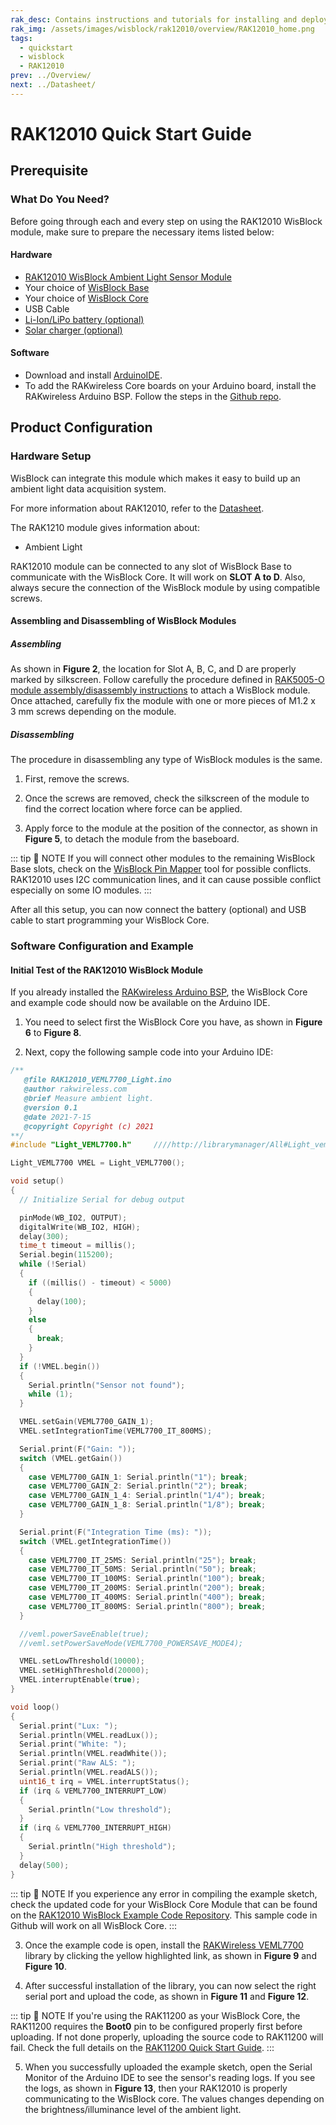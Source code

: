 ```yaml
---
rak_desc: Contains instructions and tutorials for installing and deploying your RAK12010. Instructions are written in a detailed and step-by-step manner for an easier experience in setting up your device. Aside from the hardware configuration, it also contains a software setup that includes detailed example codes that will help you get started.
rak_img: /assets/images/wisblock/rak12010/overview/RAK12010_home.png
tags:
  - quickstart
  - wisblock
  - RAK12010
prev: ../Overview/ 
next: ../Datasheet/ 
---
```


# RAK12010 Quick Start Guide

<!--
## Introduction

This guide introduces the RAK12010 WisBlock Ambient Light Sensor and how to program with it.


-->

## Prerequisite

### What Do You Need?

Before going through each and every step on using the RAK12010 WisBlock module, make sure to prepare the necessary items listed below:

#### Hardware

- [RAK12010 WisBlock Ambient Light Sensor Module](https://store.rakwireless.com/products/wisblock-ambient-light-sensor-rak12010?_pos=1&_sid=d800e7602&_ss=r)
- Your choice of [WisBlock Base](https://store.rakwireless.com/collections/wisblock-base) 
- Your choice of [WisBlock Core](https://store.rakwireless.com/collections/wisblock-core)
- USB Cable
- [Li-Ion/LiPo battery (optional)](https://store.rakwireless.com/collections/wisblock-accessory/products/battery-connector-cable)
- [Solar charger (optional)](https://store.rakwireless.com/collections/wisblock-accessory/products/solar-panel-connector-cable)

#### Software

- Download and install [ArduinoIDE](https://www.arduino.cc/en/Main/Software).
- To add the RAKwireless Core boards on your Arduino board, install the RAKwireless Arduino BSP. Follow the steps in the [Github repo](https://github.com/RAKWireless/RAKwireless-Arduino-BSP-Index).

## Product Configuration

### Hardware Setup

WisBlock can integrate this module which makes it easy to build up an ambient light data acquisition system.

For more information about RAK12010, refer to the [Datasheet](../Datasheet/).

The RAK1210 module gives information about:
- Ambient Light

RAK12010 module can be connected to any slot of WisBlock Base to communicate with the WisBlock Core. It will work on **SLOT A to D**. Also, always secure the connection of the WisBlock module by using compatible screws.

<rk-img
  src="/assets/images/wisblock/rak12010/quickstart/rak12010-assembly.png"
  width="45%"
  caption="RAK12010 connection to WisBlock Base"
/>

#### Assembling and Disassembling of WisBlock Modules

##### Assembling

As shown in **Figure 2**, the location for Slot A, B, C, and D are properly marked by silkscreen. Follow carefully the procedure defined in [RAK5005-O module assembly/disassembly instructions](https://docs.rakwireless.com/Knowledge-Hub/Learn/RAK5005-O-Baseboard-Installation-Guide/) to attach a WisBlock module. Once attached, carefully fix the module with one or more pieces of M1.2 x 3&nbsp;mm screws depending on the module.

<rk-img
  src="/assets/images/wisblock/rak12010/quickstart/mounting-mechanism.png"
  width="50%"
  caption="RAK12010 connection to WisBlock Base"
/>

##### Disassembling

The procedure in disassembling any type of WisBlock modules is the same. 

1. First, remove the screws.  

<rk-img
  src="/assets/images/wisblock/rak12010/quickstart/removing-screws.png"
  width="70%"
  caption="Removing screws from the WisBlock module"
/>

2. Once the screws are removed, check the silkscreen of the module to find the correct location where force can be applied.

<rk-img
  src="/assets/images/wisblock/rak12010/quickstart/detaching-silkscreen.png"
  width="70%"
  caption="Detaching silkscreen on the WisBlock module"
/>

3. Apply force to the module at the position of the connector, as shown in **Figure 5**, to detach the module from the baseboard.

<rk-img
  src="/assets/images/wisblock/rak12010/quickstart/detaching-module.png"
  width="70%"
  caption="Applying even forces on the proper location of a WisBlock module"
/>

::: tip 📝 NOTE
If you will connect other modules to the remaining WisBlock Base slots, check on the [WisBlock Pin Mapper](https://docs.rakwireless.com/Knowledge-Hub/Pin-Mapper/) tool for possible conflicts. RAK12010 uses I2C communication lines, and it can cause possible conflict especially on some IO modules. 
:::


After all this setup, you can now connect the battery (optional) and USB cable to start programming your WisBlock Core.

### Software Configuration and Example

#### Initial Test of the RAK12010 WisBlock Module

If you already installed the [RAKwireless Arduino BSP](https://github.com/RAKWireless/RAKwireless-Arduino-BSP-Index), the WisBlock Core and example code should now be available on the Arduino IDE.

1. You need to select first the WisBlock Core you have, as shown in **Figure 6** to **Figure 8**.

<rk-img
  src="/assets/images/wisblock/rak12010/quickstart/rak4631-board.png"
  width="100%"
  caption="Selecting RAK4631 as WisBlock Core"
/>

<rk-img
  src="/assets/images/wisblock/rak12010/quickstart/rak11200-board.png"
  width="100%"
  caption="Selecting RAK11200 as WisBlock Core"
/>

<rk-img
  src="/assets/images/wisblock/rak12010/quickstart/rak11310-board.png"
  width="100%"
  caption="Selecting RAK11310 as WisBlock Core"
/>

2. Next, copy the following sample code into your Arduino IDE: 

```c
/**
   @file RAK12010_VEML7700_Light.ino
   @author rakwireless.com
   @brief Measure ambient light.
   @version 0.1
   @date 2021-7-15
   @copyright Copyright (c) 2021
**/
#include "Light_VEML7700.h"     ////http://librarymanager/All#Light_veml7700

Light_VEML7700 VMEL = Light_VEML7700();

void setup()
{
  // Initialize Serial for debug output

  pinMode(WB_IO2, OUTPUT);
  digitalWrite(WB_IO2, HIGH);
  delay(300);
  time_t timeout = millis();
  Serial.begin(115200);
  while (!Serial)
  {
    if ((millis() - timeout) < 5000)
    {
      delay(100);
    }
    else
    {
      break;
    }
  }
  if (!VMEL.begin())
  {
    Serial.println("Sensor not found");
    while (1);
  }

  VMEL.setGain(VEML7700_GAIN_1);
  VMEL.setIntegrationTime(VEML7700_IT_800MS);

  Serial.print(F("Gain: "));
  switch (VMEL.getGain())
  {
    case VEML7700_GAIN_1: Serial.println("1"); break;
    case VEML7700_GAIN_2: Serial.println("2"); break;
    case VEML7700_GAIN_1_4: Serial.println("1/4"); break;
    case VEML7700_GAIN_1_8: Serial.println("1/8"); break;
  }

  Serial.print(F("Integration Time (ms): "));
  switch (VMEL.getIntegrationTime())
  {
    case VEML7700_IT_25MS: Serial.println("25"); break;
    case VEML7700_IT_50MS: Serial.println("50"); break;
    case VEML7700_IT_100MS: Serial.println("100"); break;
    case VEML7700_IT_200MS: Serial.println("200"); break;
    case VEML7700_IT_400MS: Serial.println("400"); break;
    case VEML7700_IT_800MS: Serial.println("800"); break;
  }

  //veml.powerSaveEnable(true);
  //veml.setPowerSaveMode(VEML7700_POWERSAVE_MODE4);

  VMEL.setLowThreshold(10000);
  VMEL.setHighThreshold(20000);
  VMEL.interruptEnable(true);
}

void loop()
{
  Serial.print("Lux: ");
  Serial.println(VMEL.readLux());
  Serial.print("White: ");
  Serial.println(VMEL.readWhite());
  Serial.print("Raw ALS: ");
  Serial.println(VMEL.readALS());
  uint16_t irq = VMEL.interruptStatus();
  if (irq & VEML7700_INTERRUPT_LOW)
  {
    Serial.println("Low threshold");
  }
  if (irq & VEML7700_INTERRUPT_HIGH)
  {
    Serial.println("High threshold");
  }
  delay(500);
}

```
::: tip 📝 NOTE
If you experience any error in compiling the example sketch, check the updated code for your WisBlock Core Module that can be found on the [RAK12010 WisBlock Example Code Repository](https://github.com/RAKWireless/WisBlock/tree/master/examples/common/sensors/RAK12010_VEML7700_Light). This sample code in Github will work on all WisBlock Core.
:::

3. Once the example code is open, install the [RAKWireless VEML7700](https://github.com/RAKWireless/RAK12010-VEML7700-Library) library by clicking the yellow highlighted link, as shown in **Figure 9** and **Figure 10**.

<rk-img
  src="/assets/images/wisblock/rak12010/quickstart/rak12010-lib.png"
  width="100%"
  caption="Accessing the library used for RAK12010 Module"
/>

<rk-img
  src="/assets/images/wisblock/rak12010/quickstart/rak12010-libinstall.png"
  width="70%"
  caption="Installing the compatible library for RAK12010 Module"
/>

4. After successful installation of the library, you can now select the right serial port and upload the code, as shown in **Figure 11** and **Figure 12**.

::: tip 📝 NOTE
If you're using the RAK11200 as your WisBlock Core, the RAK11200 requires the **Boot0** pin to be configured properly first before uploading. If not done properly, uploading the source code to RAK11200 will fail. Check the full details on the [RAK11200 Quick Start Guide](https://docs.rakwireless.com/Product-Categories/WisBlock/RAK11200/Quickstart/#uploading-to-wisblock).
:::

<rk-img
  src="/assets/images/wisblock/rak12010/quickstart/rak4631-selectport.png"
  width="100%"
  caption="Selecting the correct Serial Port"
/>

<rk-img
  src="/assets/images/wisblock/rak12010/quickstart/rak4631-upload.png"
  width="100%"
  caption="Uploading the RAK12010 example code"
/>

5. When you successfully uploaded the example sketch, open the Serial Monitor of the Arduino IDE to see the sensor's reading logs. If you see the logs, as shown in **Figure 13**, then your RAK12010 is properly communicating to the WisBlock core. The values changes depending on the brightness/illuminance level of the ambient light.

<rk-img
  src="/assets/images/wisblock/rak12010/quickstart/rak12010-logs.png"
  width="70%"
  caption="RAK12010 Ambient Light data logs"
/>